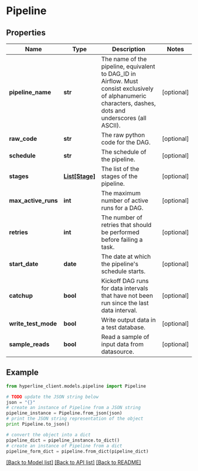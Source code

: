 # Pipeline


## Properties
Name | Type | Description | Notes
------------ | ------------- | ------------- | -------------
**pipeline_name** | **str** | The name of the pipeline, equivalent to DAG_ID in Airflow.  Must consist exclusively of alphanumeric characters, dashes, dots and underscores (all ASCII).  | [optional] 
**raw_code** | **str** | The raw python code for the DAG. | [optional] 
**schedule** | **str** | The schedule of the pipeline. | [optional] 
**stages** | [**List[Stage]**](Stage.md) | The list of the stages of the pipeline. | [optional] 
**max_active_runs** | **int** | The maximum number of active runs for a DAG. | [optional] 
**retries** | **int** | The number of retries that should be performed before failing a task. | [optional] 
**start_date** | **date** | The date at which the pipeline&#39;s schedule starts. | [optional] 
**catchup** | **bool** | Kickoff DAG runs for data intervals that have not been run since the last data interval. | [optional] 
**write_test_mode** | **bool** | Write output data in a test database. | [optional] 
**sample_reads** | **bool** | Read a sample of input data from datasource. | [optional] 

## Example

```python
from hyperline_client.models.pipeline import Pipeline

# TODO update the JSON string below
json = "{}"
# create an instance of Pipeline from a JSON string
pipeline_instance = Pipeline.from_json(json)
# print the JSON string representation of the object
print Pipeline.to_json()

# convert the object into a dict
pipeline_dict = pipeline_instance.to_dict()
# create an instance of Pipeline from a dict
pipeline_form_dict = pipeline.from_dict(pipeline_dict)
```
[[Back to Model list]](../README.md#documentation-for-models) [[Back to API list]](../README.md#documentation-for-api-endpoints) [[Back to README]](../README.md)


